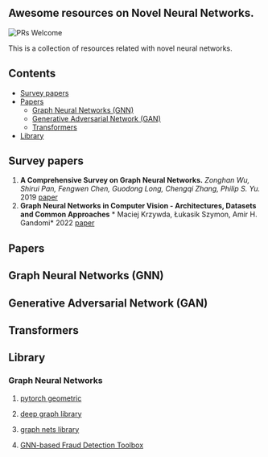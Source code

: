 ## Awesome resources on Novel Neural Networks.

![PRs Welcome](https://img.shields.io/badge/PRs-Welcome-green) 

This is a collection of resources related with novel neural networks.

## Contents

- [Survey papers](#surveypapers)
- [Papers](#papers)
  - [Graph Neural Networks (GNN)](#gnn)
  - [Generative Adversarial Network (GAN)](#gans)
  - [Transformers](#transformers)
- [Library](#library)


<a name="surveypapers" />

## Survey papers

1. **A Comprehensive Survey on Graph Neural Networks.** *Zonghan Wu, Shirui Pan, Fengwen Chen, Guodong Long, Chengqi Zhang, Philip S. Yu.* 2019 [paper](https://arxiv.org/pdf/1901.00596.pdf)
1. **Graph Neural Networks in Computer Vision - Architectures, Datasets and Common Approaches** * Maciej Krzywda, Łukasik Szymon, Amir H. Gandomi* 2022 [paper](https://ieeexplore.ieee.org/abstract/document/9892658)
<a name="papers" />

## Papers


<a name="gnn" />

## Graph Neural Networks (GNN)

<a name="gans" />



## Generative Adversarial Network (GAN)

<a name="gae" />


## Transformers

<a name="transformers" />

## Library

### Graph Neural Networks

  1. [pytorch geometric](https://github.com/rusty1s/pytorch_geometric)

  1. [deep graph library](https://github.com/dmlc/dgl)

  1. [graph nets library](https://github.com/deepmind/graph_nets)

  1. [GNN-based Fraud Detection Toolbox](https://github.com/safe-graph/DGFraud)
